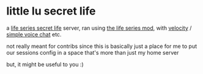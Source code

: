 # little lu secret life

a [life series secret life](https://the-life-series.fandom.com/wiki/The_Life_Series_Wiki) server, ran using [the life series mod](https://modrinth.com/mod/life-series), with [velocity](https://papermc.io/software/velocity) / [simple voice chat](https://modrinth.com/plugin/simple-voice-chat/versions) etc.

not really meant for contribs since this is basically just a place for me to put our sessions config in a space that's more than just my home server

but, it might be useful to you :)

